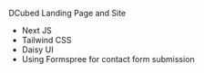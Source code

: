 DCubed Landing Page and Site

- Next JS
- Tailwind CSS
- Daisy UI
- Using Formspree for contact form submission
